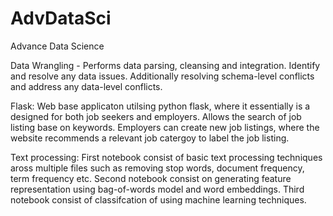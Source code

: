 # AdvDataSci
Advance Data Science

Data Wrangling - Performs data parsing, cleansing and integration. Identify and resolve any data issues. Additionally resolving schema-level conflicts and address any data-level conflicts.

Flask: Web base applicaton utilsing python flask, where it essentially is a designed for both job seekers and employers. Allows the search of job listing base on keywords. Employers can create new job listings, where the website recommends a relevant job catergoy to label the job listing.

Text processing: First notebook consist of basic text processing techniques aross multiple files such as removing stop words, document frequency, term frequency etc. Second notebook consist on generating feature representation using bag-of-words model and word embeddings. Third notebook consist of classifcation of using machine learning techniques.

